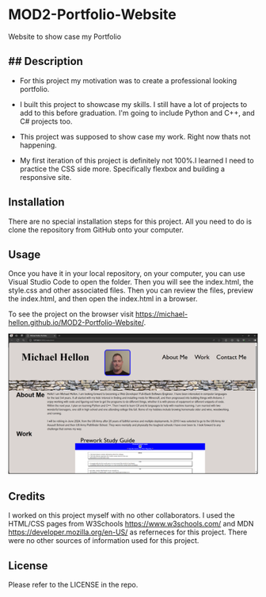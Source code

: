# MOD2-Portfolio-Website
Website to show case my Portfolio

## ## Description

- For this project my motivation was to create a professional looking portfolio.

- I built this project to showcase my skills. I still have a lot of projects to add to this before graduation. I'm going to include Python and C++, and C# projects too.

- This project was supposed to show case my work. Right now thats not happening. 

- My first iteration of this project is definitely not 100%.I learned I need to practice the CSS side more. Specifically flexbox and building a responsive site. 

## Installation

There are no special installation steps for this project. All you need to do is clone the repository from GitHub onto your computer.

## Usage

Once you have it in your local repository, on your computer, you can use Visual Studio Code to open the folder. Then you will see the index.html, the style.css and other associated files. Then you can review the files, preview the index.html, and then open the index.html in a browser.

To see the project on the browser visit <https://michael-hellon.github.io/MOD2-Portfolio-Website/>.

![screenshot](/assets/images/screenshot.png)

## Credits
I worked on this project myself with no other collaborators. I used the HTML/CSS pages from W3Schools <https://www.w3schools.com/> and MDN <https://developer.mozilla.org/en-US/> as referneces for this project. There were no other sources of information used for this project.

## License

Please refer to the LICENSE in the repo.